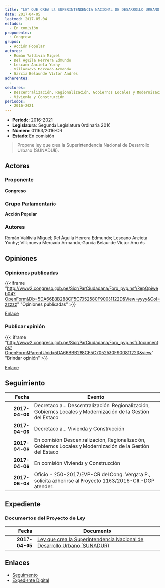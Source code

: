 ```yaml
---
title: "LEY QUE CREA LA SUPERINTENDENCIA NACIONAL DE DESARROLLO URBANO (SUNADUR)"
date: 2017-04-05
lastmod: 2017-05-04
estados: 
  - En comisión
proponentes: 
  - Congreso
grupos: 
  - Acción Popular
autores: 
  - Román Valdivia Miguel
  - Del Águila Herrera Edmundo
  - Lescano Ancieta Yonhy
  - Villanueva Mercado Armando
  - García Belaunde Víctor Andrés
adherentes: 
  - 
sectores: 
  - Descentralización, Regionalización, Gobiernos Locales y Modernización de la Gestión del Estado
  - Vivienda y Construcción
periodos: 
  - 2016-2021
---
```


- **Periodo**: 2016-2021
- **Legislatura**: Segunda Legislatura Ordinaria 2016
- **Número**: 01163/2016-CR
- **Estado**: En comisión

> Propone ley que crea la Superintendencia Nacional de Desarrollo Urbano (SUNADUR).


## Actores

### Proponente

**Congreso**

### Grupo Parlamentario

**Acción Popular**

### Autores

Román Valdivia Miguel; Del Águila Herrera Edmundo; Lescano Ancieta Yonhy; Villanueva Mercado Armando; García Belaunde Víctor Andrés


## Opiniones

### Opiniones publicadas

{{<iframe "http://www2.congreso.gob.pe/Sicr/ParCiudadana/Foro_pvp.nsf/RepOpiweb04?OpenForm&Db=5DA66BBB288CF5C7052580F90081122D&View=yyyy&Col=zzzzz" "Opiniones publicadas" >}}

[Enlace](http://www2.congreso.gob.pe/Sicr/ParCiudadana/Foro_pvp.nsf/RepOpiweb04?OpenForm&Db=5DA66BBB288CF5C7052580F90081122D&View=yyyy&Col=zzzzz)
### Publicar opinión

{{< iframe "http://www2.congreso.gob.pe/Sicr/ParCiudadana/Foro_pvp.nsf/Documentos?OpenForm&ParentUnid=5DA66BBB288CF5C7052580F90081122D&view" "Brindar opinión" >}}

[Enlace](http://www2.congreso.gob.pe/Sicr/ParCiudadana/Foro_pvp.nsf/Documentos?OpenForm&ParentUnid=5DA66BBB288CF5C7052580F90081122D&view)

## Seguimiento

| Fecha | Evento |
|------:|--------|
| **2017-04-06** | Decretado a... Descentralización, Regionalización, Gobiernos Locales y Modernización de la Gestión del Estado|
| **2017-04-06** | Decretado a... Vivienda y Construcción|
| **2017-04-06** | En comisión Descentralización, Regionalización, Gobiernos Locales y Modernización de la Gestión del Estado|
| **2017-04-06** | En comisión Vivienda y Construcción|
| **2017-05-04** | Oficio - 250-2017/EVP-CR del Cong. Vergara P., solicita adherirse al Proyecto 1163/2016-CR.-DGP atender.|


## Expediente


### Documentos del Proyecto de Ley

| Fecha | Documento |
|------:|--------|
| **2017-04-05** | [Ley que crea la Superintendencia Nacional de Desarrollo Urbano (SUNADUR)](http://www.leyes.congreso.gob.pe/Documentos/2016_2021/Proyectos_de_Ley_y_de_Resoluciones_Legislativas/PL0116320170405.D.pdf) |

## Enlaces 

- [Seguimiento](http://www2.congreso.gob.pe/Sicr/TraDocEstProc/CLProLey2016.nsf/f7fff46988ca05b1052578e100829cc7/97771ff885208c25052580f90076c4e7?OpenDocument)
- [Expediente Digital](http://www2.congreso.gob.pe/Sicr/TraDocEstProc/CLProLey2016.nsf/f7fff46988ca05b1052578e100829cc7/97771ff885208c25052580f90076c4e7?OpenDocument&Click=05257FB7005EB655.eb71d0cf91d8294e05256cdf006b5706/$Body/0.1C6C)
